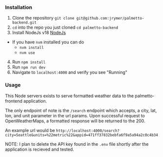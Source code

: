 ### Installation

1. Clone the repository `git clone git@github.com:jrymer/palmetto-backend.git`
2. `cd` into the repo you just cloned `cd palmetto-backend`
3. Install NodeJs v18 [NodeJs](https://nodejs.org/en/download/)
  - If you have `nvm` installed you can do
      - `nvm install`
      - `nvm use`
4. Run `npm install`
5. Run `npm run dev`
6. Navigate to `localhost:4000` and verify you see "Running"

### Usage

This Node servers exists to serve formatted weather data to the palmetto-frontend application.

The only endpoint of note is the `/search` endpoint which accepts, a city, lat, lon, and unit parameter in the url params.
Upon successful request to OpenWeatherMaps, a formatted response will be returned to the 200.

An example url would be `http://localhost:4000/search?city=Seattle&units=%22metric%22&appid=471ff37832bebfa6f9a5a94a2c0c4b34`

NOTE: I plan to delete the API key found in the `.env` file shortly after the application is recieved and tested.